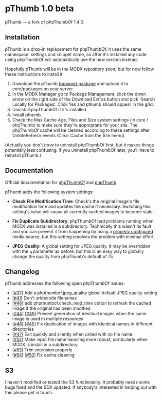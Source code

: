 pThumb 1.0 beta
===============

pThumb — a fork of phpThumbOf 1.4.0.


Installation
------------

pThumb is a drop-in replacement for phpThumbOf.  It uses the same namespace, settings and snippet name, so after it's installed any code using phpThumbOf will automatically use the new version instead.

Hopefully pThumb will be in the MODX repository soon, but for now follow these instructions to install it:

1. Download the pThumb [transport package](https://github.com/oo12/phpThumbOf/blob/pThumb/pthumb-1.0.0-beta1.transport.zip) and upload it to core/packages on your server.
2. In the MODX Manager go to Package Management, click the down arrow on the right side of the Download Extras button and pick 'Search Locally for Packages'. Click Yes and pthumb should appear in the grid.
3. Uninstall phpThumbOf if it's installed.
4. Install pthumb.
5. Check the Max Cache Age, Files and Size system settings (in core / phpThumb) to make sure they're appropriate for your site.  The phpThumbOf cache will be cleaned according to these settings after OnSiteRefresh events (Clear Cache from the Site menu).

(Actually you don't _have_ to uninstall phpThumbOf first, but it makes things potentially less confusing. If you uninstall phpThumbOf later, you'll have to reinstall pThumb.)


Documentation
--------

Official documentation for [phpThumbOf](http://rtfm.modx.com/display/addon/phpthumbof/) and [phpThumb](http://phpthumb.sourceforge.net/demo/docs/phpthumb.readme.txt).

pThumb adds the following system settings:

* __Check File Modification Time__: Check's the original image's file modification time and updates the cache if necessary.  Switching this setting's value will cause all currently cached images to become stale.

* __Fix Duplicate Subdirectory__:  phpThumbOf had problems running when MODX was installed in a subdirectory.  Technically this wasn't its fault and you can prevent it from happening by using a [properly configured](http://forums.modx.com/?action=thread&thread=75040#dis-post-454845) media source, but this setting resolves the problem with minimal effort.

* __JPEG Quality__: A global setting for JPEG quality.  It may be overridden with the ```q``` parameter as before, but this is an easy way to globally change the quality from phpThumb's default of 75.


Changelog
----------

pThumb addresses the following open phpThumbOf issues:

* [[#37](https://github.com/splittingred/phpThumbOf/issues/37)] Add a phpthumbof.jpeg_quality global default JPEG quality setting
* [[#41](https://github.com/splittingred/phpThumbOf/pull/41)] Don't urldecode filenames
* [[#46](https://github.com/splittingred/phpThumbOf/pull/46)] add phpthumbof.check\_mod\_time option to refresh the cached image if the
  original has been modified
* [[#44](https://github.com/splittingred/phpThumbOf/issues/44)] [[#49](https://github.com/splittingred/phpThumbOf/issues/49)] Prevent generation of identical images when the same image is used in
  multiple resources
* [[#48](https://github.com/splittingred/phpThumbOf/pull/48)] [[#49](https://github.com/splittingred/phpThumbOf/issues/49)] Fix duplication of images with identical names in different directories
* [[#47](https://github.com/splittingred/phpThumbOf/pull/47)] Exit quickly and silently when called with no file name
* [[#52](https://github.com/splittingred/phpThumbOf/issues/52)] Make input file name handling more robust, particularly when MODX is
  install in a subdirectory
* [[#53](https://github.com/splittingred/phpThumbOf/issues/53)] Trim extension properly
* [[#54](https://github.com/splittingred/phpThumbOf/issues/54)] [[#50](https://github.com/splittingred/phpThumbOf/pull/50)] Fix cache cleaning


S3
----

I haven't modified or tested the S3 functionality.  It probably needs some bugs fixed and the SDK updated.  If anybody's interested in helping out with this please get in touch.
